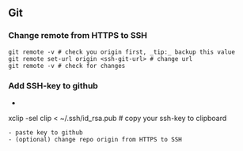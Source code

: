 ## Git

### Change remote from HTTPS to SSH
```shell
git remote -v # check you origin first, _tip:_ backup this value
git remote set-url origin <ssh-git-url> # change url
git remote -v # check for changes
```
### Add SSH-key to github
- ```shell
xclip -sel clip < ~/.ssh/id_rsa.pub # copy your ssh-key to clipboard
```
- paste key to github
- (optional) change repo origin from HTTPS to SSH
